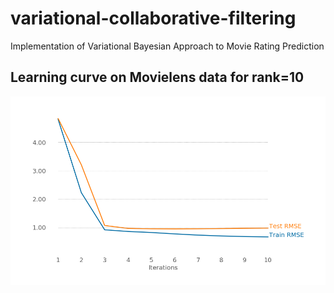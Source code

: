 # variational-collaborative-filtering
Implementation of Variational Bayesian Approach to Movie Rating Prediction


## Learning curve on Movielens data for rank=10
<img src="./ml-100k-rank-10.png"/>